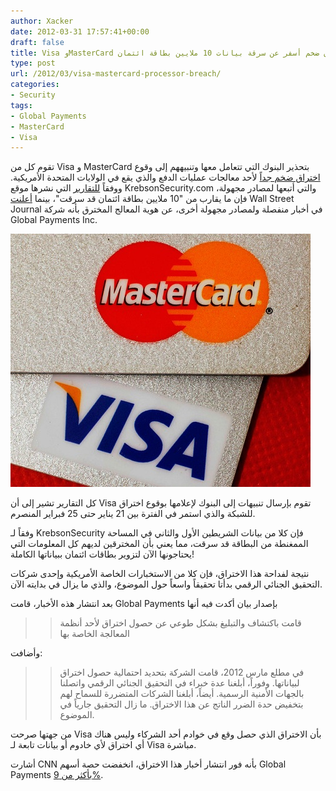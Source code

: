 ```yaml
---
author: Xacker
date: 2012-03-31 17:57:41+00:00
draft: false
title: Visa وMasterCard تحذران من اختراق ضخم أسفر عن سرقة بيانات 10 ملايين بطاقة ائتمان
type: post
url: /2012/03/visa-mastercard-processor-breach/
categories:
- Security
tags:
- Global Payments
- MasterCard
- Visa
---
```


تقوم كل من Visa و MasterCard بتحذير البنوك التي تتعامل معها وتنبيههم إلى وقوع [اختراق ضخم جداً](http://arstechnica.com/business/news/2012/03/massive-credit-card-breach-reportedly-hits-visa-mastercard.ars) لأحد معالجات عمليات الدفع والذي يقع في الولايات المتحدة الأمريكية. ووفقاً [للتقارير](https://krebsonsecurity.com/2012/03/mastercard-visa-warn-of-processor-breach/) التي نشرها موقع KrebsonSecurity.com والتي أتبعها لمصادر مجهولة، فإن ما يقارب من "10 ملايين بطاقة ائتمان قد سرقت"، بينما [أعلنت](http://online.wsj.com/article/SB10001424052702303816504577313411294908868.html) Wall Street Journal في أخبار منفصلة ولمصادر مجهولة أخرى، عن هوية المعالج المخترق بأنه شركة Global Payments Inc.




[![](Visa-MasterCard.jpg)
](Visa-MasterCard.jpg)




كل التقارير تشير إلى أن Visa تقوم بإرسال تنبيهات إلى البنوك لإعلامها بوقوع اختراق للشبكة والذي استمر في الفترة بين 21 يناير حتى 25 فبراير المنصرم.




وفقاً لـ KrebsonSecurity فإن كلا من بيانات الشريطين الأول والثاني في المساحة الممغنطة من البطاقة قد سرقت، مما يعني بأن المخترقين لديهم كل المعلومات التي يحتاجونها الآن لتزوير بطاقات ائتمان ببياناتها الكاملة!




نتيجة لفداحة هذا الاختراق، فإن كلا من الاستخبارات الخاصة الأمريكية وإحدى شركات التحقيق الجنائي الرقمي بدأتا تحقيقاً واسعاً حول الموضوع، والذي ما يزال في بدايته الآن.




بعد انتشار هذه الأخبار، قامت Global Payments بإصدار بيان أكدت فيه أنها





<blockquote>

> 
> قامت باكتشاف والتبليغ بشكل طوعي عن حصول اختراق لأحد أنظمة المعالجة الخاصة بها
> 
> 
</blockquote>




وأضافت:





<blockquote>

> 
> في مطلع مارس 2012، قامت الشركة بتحديد احتمالية حصول اختراق لبياناتها. وفوراً، أبلغنا عدة خبراء في التحقيق الجنائي الرقمي واتصلنا بالجهات الأمنية الرسمية. أيضاً، أبلغنا الشركات المتضررة للسماح لهم بتخفيض حدة الضرر الناتج عن هذا الاختراق. ما زال التحقيق جارياً في الموضوع.
> 
> 
</blockquote>




من جهتها صرحت Visa بأن الاختراق الذي حصل وقع في خوادم أحد الشركاء وليس هناك أي اختراق لأي خادوم أو بيانات تابعة لـ Visa مباشرة.




أشارت CNN بأنه فور انتشار أخبار هذا الاختراق، انخفضت حصة أسهم Global Payments [بأكثر من 9%](http://money.cnn.com/2012/03/30/technology/credit-card-data-breach/index.htm?hpt=hp_t3).
